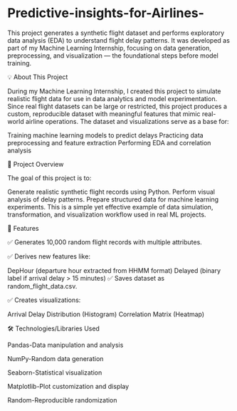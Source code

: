 # Predictive-insights-for-Airlines-
This project generates a synthetic flight dataset and performs exploratory data analysis (EDA) to understand flight delay patterns.
It was developed as part of my Machine Learning Internship, focusing on data generation, preprocessing, and visualization — the foundational steps before model training.

💡 About This Project

During my Machine Learning Internship, I created this project to simulate realistic flight data for use in data analytics and model experimentation.
Since real flight datasets can be large or restricted, this project produces a custom, reproducible dataset with meaningful features that mimic real-world airline operations.
The dataset and visualizations serve as a base for:

Training machine learning models to predict delays
Practicing data preprocessing and feature extraction
Performing EDA and correlation analysis

🧠 Project Overview

The goal of this project is to:

Generate realistic synthetic flight records using Python.
Perform visual analysis of delay patterns.
Prepare structured data for machine learning experiments.
This is a simple yet effective example of data simulation, transformation, and visualization workflow used in real ML projects.

🧩 Features

✅ Generates 10,000 random flight records with multiple attributes.

✅ Derives new features like:

DepHour (departure hour extracted from HHMM format)
Delayed (binary label if arrival delay > 15 minutes)
✅ Saves dataset as random_flight_data.csv.

✅ Creates visualizations:

Arrival Delay Distribution (Histogram)
Correlation Matrix (Heatmap)

🛠️ Technologies/Libraries Used

Pandas-Data manipulation and analysis

NumPy-Random data generation

Seaborn-Statistical visualization

Matplotlib-Plot customization and display

Random-Reproducible randomization

